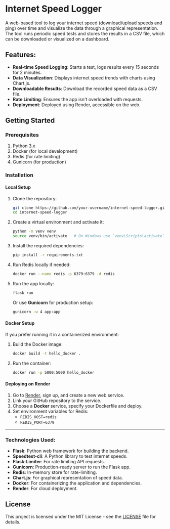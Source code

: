 # Internet Speed Logger 

A web-based tool to log your internet speed (download/upload speeds and ping) over time and visualize the data through a graphical representation. The tool runs periodic speed tests and stores the results in a CSV file, which can be downloaded or visualized on a dashboard.

## Features:
- **Real-time Speed Logging**: Starts a test, logs results every 15 seconds for 2 minutes.
- **Data Visualization**: Displays internet speed trends with charts using Chart.js.
- **Downloadable Results**: Download the recorded speed data as a CSV file.
- **Rate Limiting**: Ensures the app isn't overloaded with requests.
- **Deployment**: Deployed using Render, accessible on the web.

## Getting Started

### Prerequisites
1. Python 3.x
2. Docker (for local development)
3. Redis (for rate limiting)
4. Gunicorn (for production)

### Installation

#### Local Setup

1. Clone the repository:
    ```bash
    git clone https://github.com/your-username/internet-speed-logger.git
    cd internet-speed-logger
    ```

2. Create a virtual environment and activate it:
    ```bash
    python -m venv venv
    source venv/bin/activate   # On Windows use `venv\Scripts\activate`
    ```

3. Install the required dependencies:
    ```bash
    pip install -r requirements.txt
    ```

4. Run Redis locally if needed:
    ```bash
    docker run --name redis -p 6379:6379 -d redis
    ```

5. Run the app locally:
    ```bash
    flask run
    ```

   Or use **Gunicorn** for production setup:
    ```bash
    gunicorn -w 4 app:app
    ```

#### Docker Setup

If you prefer running it in a containerized environment:

1. Build the Docker image:
    ```bash
    docker build -t hello_docker .
    ```

2. Run the container:
    ```bash
    docker run -p 5000:5000 hello_docker
    ```

#### Deploying on Render
1. Go to [Render](https://render.com/), sign up, and create a new web service.
2. Link your GitHub repository to the service.
3. Choose a **Docker** service, specify your Dockerfile and deploy.
4. Set environment variables for Redis:
    - `REDIS_HOST=redis`
    - `REDIS_PORT=6379`

---

### Technologies Used:
- **Flask**: Python web framework for building the backend.
- **Speedtest-cli**: A Python library to test internet speeds.
- **Flask-Limiter**: For rate limiting API requests.
- **Gunicorn**: Production-ready server to run the Flask app.
- **Redis**: In-memory store for rate-limiting.
- **Chart.js**: For graphical representation of speed data.
- **Docker**: For containerizing the application and dependencies.
- **Render**: For cloud deployment.

## License
This project is licensed under the MIT License - see the [LICENSE](LICENSE) file for details.

